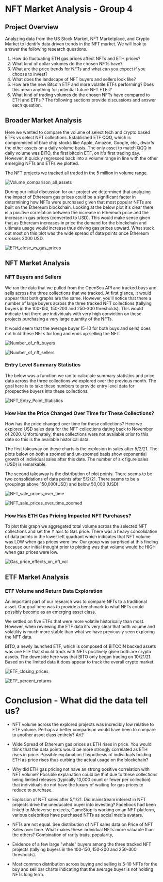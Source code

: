 # NFT Market Analysis - Group 4

## Project Overview

Analyzing data from the US Stock Market, NFT Marketplace, and Crypto Market to identify data driven trends in the NFT market. We will look to answer the following research questions.

1. How do fluctuating ETH gas prices affect NFTs and ETH prices?
2. What kind of dollar volumes do the chosen NFTs have?
3. What are the price trends for NFTs and what can you expect if you choose to invest?
4. What does the landscape of NFT buyers and sellers look like?
5. How are the new Bitcoin ETF and more volatile ETFs performing? Does this mean anything for potential future NFT ETFs?
6. What kind of trading volumes do the chosen NFTs have compared to ETH and ETFs ?
The following sections provide discussions and answer each question.

## Broader Market Analysis

Here we wanted to compare the volume of select tech and crypto based ETFs vs select NFT collections. Established ETF QQQ, which is compromised of blue chip stocks like Apple, Amazon, Google, etc., dwarfs the other assets on a daily volume basis. The only asset to match QQQ in daily volume was BITO, the first bitcoin ETF, on it's first trading day. However, it quickly regressed back into a volume range in line with the other emerging NFTs and ETFs we plotted.

The NFT projects we tracked all traded in the 5 million in volume range.

![Volume_comparison_all_assets](https://user-images.githubusercontent.com/91380617/142706479-cec31381-e976-4ae5-94ca-3f3cec1ebf86.png)

During our initial discussion for our project we determined that analyzing the impact of Ethereum gas prices could be a significant factor in determining how NFTs were purchased given that most popular NFTs are built on the Ethereum blockchain. Looking at the below plot it's clear there is a positive correlation between the increase in Ethereum price and the increase in gas prices (converted to USD). This would make sense given that as Ethereum increases in price the demand for the blockchain and ultimate usage would increase thus driving gas prices upward. What stuck out most on this plot was the wide spread of data points once Ethereum crosses 2000 USD. 

![ETH_close_vs_gas_prices](https://user-images.githubusercontent.com/91380617/142706524-af9fd392-8be0-4c43-8ec7-c8918ce523f9.png)

## NFT Market Analysis

### NFT Buyers and Sellers
We ran the data that we pulled from the OpenSea API and tracked buys and sells across the three collections that we tracked. At first glance, it would appear that both graphs are the same. However, you'll notice that there a number of large buyers across the three tracked NFT collections (tallying buyers in the 100-150, 150-200 and 250-300 thresholds). This would indicate that there are individuals with very high conviction on these projects purchasing a very large quantity of the NFTs.

It would seem that the average buyer (5-10 for both buys and sells) does not hold these NFTs for long and ends up selling the NFT.

![Number_of_nft_buyers](https://user-images.githubusercontent.com/91380617/142706690-bac37e63-a209-4f28-b360-aca2ef0e1df9.png)

![Number_of_nft_sellers](https://user-images.githubusercontent.com/91380617/142706700-037d05c9-5866-46e3-9d3a-0a71da856c08.png)

### Entry Level Summary Statistics 
The below was a function we ran to calculate summary statistics and price data across the three collections we explored over the previous month. The goal here is to take these numbers to provide entry level data for prospective buyers into these collections.

![NFT_Entry_Point_Statistics](https://user-images.githubusercontent.com/91380617/142707479-c4bcb83e-f8e5-421c-b3be-aebf012b04ce.png)

### How Has the Price Changed Over Time for These Collections?
How has the price changed over time for these collections? Here we explored USD sales data for the NFT collections dating back to November of 2020. Unfortunately, these collections were not available prior to this date so this is the available historical data. 

The first takeaway on these charts is the explosion in sales after 5/2/21. The plots below on both a zoomed and un-zoomed basis show exponential growth of individual sales after this date. The number of six figure sales (USD) is remarkable.  

The second takeaway is the distribution of plot points. There seems to be two consolidations of data points after 5/2/21. There seems to be a groupings above 150,000(USD) and below 50,000 (USD)

![NFT_sale_prices_over_time](https://user-images.githubusercontent.com/91380617/142706560-5a6159b2-ab2e-4bc4-ae24-36ef9f95455b.png)

![NFT_sale_prices_over_time_zoomed](https://user-images.githubusercontent.com/91380617/142706570-9824c5dd-1903-4418-85e1-a488a5772e4e.png)

### How Has ETH Gas Pricing Impacted NFT Purchases?
To plot this graph we aggregated total volume across the selected NFT collections and set the Y axis to Gas price. There was a heavy consolidation of data points in the lower left quadrant which indicates that NFT volume was LOW when gas prices were low. Our group was surprised at this finding because our initial thought prior to plotting was that volume would be HIGH when gas prices were low.

![Gas_price_effects_on_nft_vol](https://user-images.githubusercontent.com/91380617/142706547-28f909a8-5269-4574-ae40-3dffc78963ae.png)

## ETF Market Analysis

### ETF Volume and Return Data Exploration
An important part of our research was to compare NFTs to a traditional asset. Our goal here was to provide a benchmark to what NFTs could possibly become as an emerging asset class.

We settled on five ETFs that were more volatile historically than most. However, when reviewing the ETF data it's very clear that both volume and volatility is much more stable than what we have previously seen exploring the NFT data. 

BITO, a newly launched ETF, which is composed of BITCOIN backed assets was one ETF that should track with NFTs positively given both are crypto assets. The downside here was that BITO only began trading on 10/21/21. Based on the limited data it does appear to track the overall crypto market.

![ETF_closing_prices](https://user-images.githubusercontent.com/91380617/142706977-32804a69-7be2-426a-9d2a-c51946796d46.png)


![ETF_percent_returns](https://user-images.githubusercontent.com/91380617/142707162-fe364745-a8fe-4d67-b95d-5353f636a6ee.png)


# Conclusion - What did the data tell us?

- NFT volume across the explored projects was incredibly low relative to ETF volume. Perhaps a better comparison would have been to compare to another asset class entirely? Art?

- Wide Spread of Ethereum gas prices as ETH rises in price. You would think that the data points would be more strongly correlated as ETH rises in price. Possible explanation / hypothesis of individuals holding ETH as price rises thus curbing the actual usage on the blockchain?

- Why did ETH gas pricing not have an strong positive correlation with NFT volume? Possible explanation could be that due to these collections being limited releases (typically 10,000 count or fewer per collection) that individuals do not have the luxury of waiting for gas prices to reduce to purchase.

- Explosion of NFT sales after 5/1/21. Did mainstream interest in NFT projects drive the uneducated buyer into investing? Facebook had been linked to Metaverse projects, GameStop is working on an NFT platform, various celebrities have purchased NFTs as social media avatars. 

- NFTs are not equal. See distribution of NFT sales data on Price of NFT Sales over time. What makes these individual NFTs more valuable than the others? Combination of rarity traits, popularity, 

- Evidence of a few large "whale" buyers among the three tracked NFT projects (tallying buyers in the 100-150, 150-200 and 250-300 thresholds).   

- Most common distribution across buying and selling is 5-10 NFTs for the buy and sell bar charts indicating that the average buyer is not holding NFTs long term.


